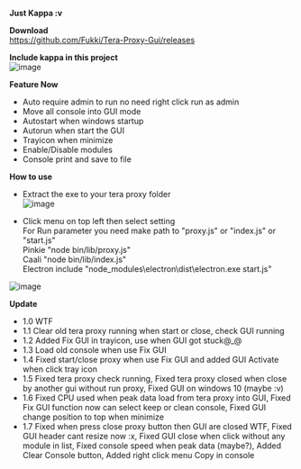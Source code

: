 **Just Kappa :v**<br/>

**Download**<br/>
https://github.com/Fukki/Tera-Proxy-Gui/releases

**Include kappa in this project**<br/>
![image](https://user-images.githubusercontent.com/26898177/38770570-32a7817c-403f-11e8-90ae-abb4c957407d.png)

**Feature Now**<br/>
- Auto require admin to run no need right click run as admin<br/>
- Move all console into GUI mode<br/>
- Autostart when windows startup<br/>
- Autorun when start the GUI<br/>
- Trayicon when minimize<br/>
- Enable/Disable modules<br/>
- Console print and save to file<br/>

**How to use**<br/>
- Extract the exe to your tera proxy folder<br/>
![image](https://user-images.githubusercontent.com/26898177/38705909-754d8e74-3ed5-11e8-9f2d-0412c98be921.png)<br/>

- Click menu on top left then select setting<br/>
For Run parameter you need make path to "proxy.js" or "index.js" or "start.js"<br/>
Pinkie "node bin/lib/proxy.js"<br/>
Caali "node bin/lib/index.js"<br/>
Electron include "node_modules\electron\dist\electron.exe start.js"<br/>

![image](https://user-images.githubusercontent.com/26898177/38706013-d5fb1110-3ed5-11e8-9951-77a8fa43a441.png)

**Update**<br/>
- 1.0 WTF<br/>
- 1.1 Clear old tera proxy running when start or close, check GUI running<br/>
- 1.2 Added Fix GUI in trayicon, use when GUI got stuck@_@<br/>
- 1.3 Load old console when use Fix GUI<br/>
- 1.4 Fixed start/close proxy when use Fix GUI and added GUI Activate when click tray icon<br/>
- 1.5 Fixed tera proxy check running, Fixed tera proxy closed when close by another gui without run proxy, Fixed GUI on windows 10 (maybe :v)<br/>
- 1.6 Fixed CPU used when peak data load from tera proxy into GUI, Fixed Fix GUI function now can select keep or clean console, Fixed GUI change position to top when minimize<br/>
- 1.7 Fixed when press close proxy button then GUI are closed WTF, Fixed GUI header cant resize now :x, Fixed GUI close when click without any module in list, Fixed console speed when peak data (maybe?), Added Clear Console button, Added right click menu Copy in console
